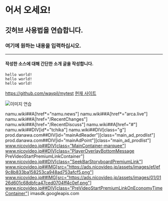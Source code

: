 # 어서 오세요!
## 깃허브 사용법을 연습합니다.

### 여기에 원하는 내용을 입력하십시오.

---

#### 작성한 소스에 대해 간단한 소개 글을 작성합니다.

```
hello world!
hello world!
hello world!
```

<https://github.com/waypil/mytest>
[현재 사이트](https://github.com/waypil/mytest, "바로 가기")

![이미지 연습](https://upload.wikimedia.org/wikipedia/commons/thumb/4/4e/Video-Game-Controller-Icon-IDV-green-industry.svg/240px-Video-Game-Controller-Icon-IDV-green-industry.svg.png)


namu.wiki##A[href*="namu.news"]
namu.wiki##A[href*="arca.live"]
namu.wiki##A[href="/RecentChanges"]
namu.wiki##A[href="/RecentDiscuss"]
namu.wiki##A[href="#"]
namu.wiki##DIV[id*="tchika"]
namu.wiki##DIV[class="g"]
prod.danawa.com##DIV[id="mainAdReader"][class="main_ad_prodlist"]
prod.danawa.com##DIV[id="mainAdPoint"][class="main_ad_prodlist"]
www.nicovideo.jp##DIV[class="MainContainer-marquee"]
www.nicovideo.jp##DIV[class="PlayerOverlayBottomMessage PreVideoStartPremiumLinkContainer"]
www.nicovideo.jp##DIV[class="SeekBarStoryboardPremiumLink"]
www.nicovideo.jp##IMG[src="https://ads.nicovideo.jp/assets/images/ef/ef9c8b833ba158253ca948ad753afcf5.png"]
www.nicovideo.jp##IMG[src="https://ads.nicovideo.jp/assets/images/01/0126d601c68dbfca47ced0704ff4c0ef.png"]
www.nicovideo.jp##DIV[class="PreVideoStartPremiumLinkOnEconomyTimeContainer"]
imasdk.googleapis.com
